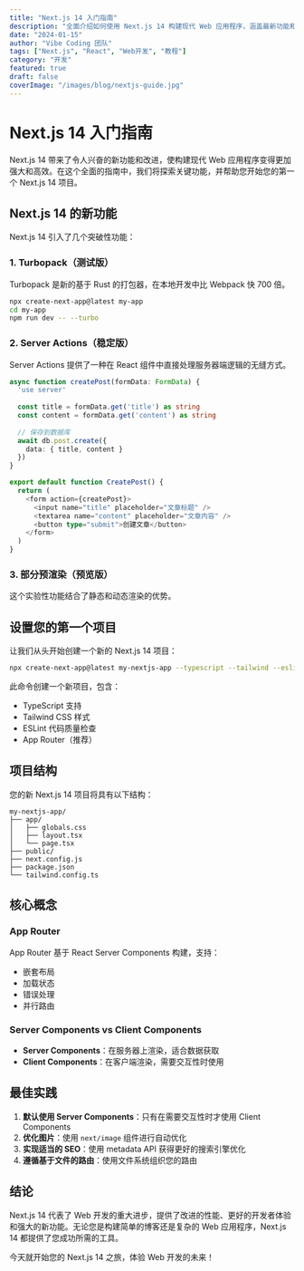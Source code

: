 ```yaml
---
title: "Next.js 14 入门指南"
description: "全面介绍如何使用 Next.js 14 构建现代 Web 应用程序，涵盖最新功能和最佳实践。"
date: "2024-01-15"
author: "Vibe Coding 团队"
tags: ["Next.js", "React", "Web开发", "教程"]
category: "开发"
featured: true
draft: false
coverImage: "/images/blog/nextjs-guide.jpg"
---
```


# Next.js 14 入门指南

Next.js 14 带来了令人兴奋的新功能和改进，使构建现代 Web 应用程序变得更加强大和高效。在这个全面的指南中，我们将探索关键功能，并帮助您开始您的第一个 Next.js 14 项目。

## Next.js 14 的新功能

Next.js 14 引入了几个突破性功能：

### 1. Turbopack（测试版）
Turbopack 是新的基于 Rust 的打包器，在本地开发中比 Webpack 快 700 倍。

```bash
npx create-next-app@latest my-app
cd my-app
npm run dev -- --turbo
```

### 2. Server Actions（稳定版）
Server Actions 提供了一种在 React 组件中直接处理服务器端逻辑的无缝方式。

```typescript
async function createPost(formData: FormData) {
  'use server'
  
  const title = formData.get('title') as string
  const content = formData.get('content') as string
  
  // 保存到数据库
  await db.post.create({
    data: { title, content }
  })
}

export default function CreatePost() {
  return (
    <form action={createPost}>
      <input name="title" placeholder="文章标题" />
      <textarea name="content" placeholder="文章内容" />
      <button type="submit">创建文章</button>
    </form>
  )
}
```

### 3. 部分预渲染（预览版）
这个实验性功能结合了静态和动态渲染的优势。

## 设置您的第一个项目

让我们从头开始创建一个新的 Next.js 14 项目：

```bash
npx create-next-app@latest my-nextjs-app --typescript --tailwind --eslint --app
```

此命令创建一个新项目，包含：
- TypeScript 支持
- Tailwind CSS 样式
- ESLint 代码质量检查
- App Router（推荐）

## 项目结构

您的新 Next.js 14 项目将具有以下结构：

```
my-nextjs-app/
├── app/
│   ├── globals.css
│   ├── layout.tsx
│   └── page.tsx
├── public/
├── next.config.js
├── package.json
└── tailwind.config.ts
```

## 核心概念

### App Router
App Router 基于 React Server Components 构建，支持：
- 嵌套布局
- 加载状态
- 错误处理
- 并行路由

### Server Components vs Client Components
- **Server Components**：在服务器上渲染，适合数据获取
- **Client Components**：在客户端渲染，需要交互性时使用

## 最佳实践

1. **默认使用 Server Components**：只有在需要交互性时才使用 Client Components
2. **优化图片**：使用 `next/image` 组件进行自动优化
3. **实现适当的 SEO**：使用 metadata API 获得更好的搜索引擎优化
4. **遵循基于文件的路由**：使用文件系统组织您的路由

## 结论

Next.js 14 代表了 Web 开发的重大进步，提供了改进的性能、更好的开发者体验和强大的新功能。无论您是构建简单的博客还是复杂的 Web 应用程序，Next.js 14 都提供了您成功所需的工具。

今天就开始您的 Next.js 14 之旅，体验 Web 开发的未来！